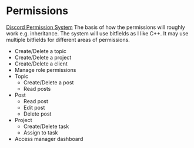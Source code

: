 # Permissions

[Discord Permission System](https://discord.com/developers/docs/topics/permissions) The basis of how the permissions will roughly work e.g. inheritance.
The system will use bitfields as I like C++. It may use multiple bitfields for different areas of permissions.

- Create/Delete a topic
- Create/Delete a project
- Create/Delete a client
- Manage role permissions
- Topic
  - Create/Delete a post
  - Read posts
- Post
  - Read post
  - Edit post
  - Delete post
- Project
  - Create/Delete task
  - Assign to task
- Access manager dashboard
